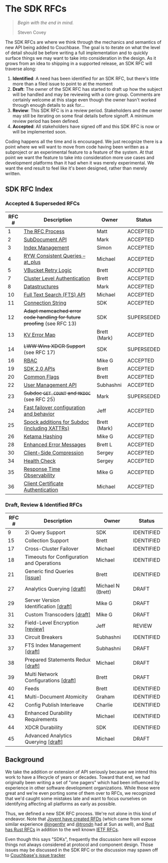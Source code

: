 # The SDK RFCs

> _Begin with the end in mind._
>
> Steven Covey

The SDK RFCs are where we think through the mechanics and semantics of new API being added to Couchbase.  The goal is to iterate on what the level of detail should be before writing a full implementation and to quickly surface things we may want to take into consideration in the design.  As it grows from an idea to shipping in a supported release, an SDK RFC will traverse along:

1. **Identified**:  A need has been identified for an SDK RFC, but there's little more than a filed issue to point to at the moment
2. **Draft**: The owner of the SDK RFC has started to draft up how the subject will be handled and may be reviewing with a core group.  Comments are certainly welcome at this stage even though the owner hasn't worked through enough details to ask for...
3. **Review**: This SDK RFC is in a review period. Stakeholders and the owner may still be iterating on some final details before signoff. A minimum review period has been defined.
4. **Accepted**: All stakeholders have signed off and this SDK RFC is now or will be implemented soon.

Coding happens all the time and is encouraged. We just recognize there is a point where we will want to move from code having been written as a subproject or an experimental feature to a feature of the system.  At that point we want the feature to take into consideration more use cases and development platforms than it had when it was merely experimental. We want the end result to feel like it's been designed, rather than merely written.

## SDK RFC Index

### Accepted & Superseded RFCs

RFC #  | Description | Owner | Status
------------- | ------------- | --------- | ---------
1  | [The RFC Process](rfc/0001-rfc-process.md) | Matt | ACCEPTED
2  | [SubDocument API](rfc/0002-subdocapi.md) | Mark | ACCEPTED
3  | [Index Management](https://github.com/couchbaselabs/sdk-rfcs/blob/master/rfc/0003-indexmanagement.md) | Simon | ACCEPTED
4 | [RYW Consistent Queries – at_plus](rfc/0004-at_plus.md) | Michael | ACCEPTED
5 | [VBucket Retry Logic](https://github.com/couchbaselabs/sdk-rfcs/blob/master/rfc/0005-vbucket-retries.md) | Brett | ACCEPTED
7 | [Cluster Level Authentication](rfc/0007-cluster_level_auth.md) | Brett | ACCEPTED
8 | [Datastructures](rfc/0008-datastructures.md) | Mark | ACCEPTED
10 | [Full Text Search (FTS) API](rfc/0010-cbft.md) | Michael | ACCEPTED
11 | [Connection String](rfc/0011-connection-string.md) | SDK | ACCEPTED
12 | ~~Adapt memcached error code handling for future proofing~~ (see RFC 13) | SDK | SUPERSEDED
13 | [KV Error Map](rfc/0013-kv-error-map.md) | Brett (Mark) | ACCEPTED
14 | ~~LWW Wins XDCR Support~~ (see RFC 17) | SDK | SUPERSEDED
16 | [RBAC](rfc/0016-rbac.md) | Mike G | ACCEPTED
19 | [SDK 2.0 APIs](https://docs.google.com/document/d/1HgVEJetcIfeIqviKC9zdlv_7IEkWpstatzxeydkLF3A) | Brett | ACCEPTED
20 | [Common Flags](rfc/0020-common-flags.md) | Brett | ACCEPTED
22 | [User Management API](rfc/0022-usermgmt.md) | Subhashni | ACCEPTED
23 | ~~Subdoc `GET_COUNT` and `MKDOC`~~ (see RFC 25) | Mark | SUPERSEDED
24 | [Fast failover configuration and behavior](rfc/0024-fast-failover.md) | Jeff | ACCEPTED
25 | [Spock additions for Subdoc (including XATTRs)](rfc/0025-subdoc-xattr.md) | Brett (Mark) | ACCEPTED
26 | [Ketama Hashing](rfc/0026-ketama-hashing.md) | Mike G | ACCEPTED
28 | [Enhanced Error Messages](rfc/0028-enhanced_error_messages.md) | Brett L | ACCEPTED
30 | [Client-Side Compression](rfc/0030-compression.md) | Sergey | ACCEPTED
34 | [Health Check](rfc/0034-health-check.md) | Sergey | ACCEPTED
35 | [Response Time Observability](rfc/0035-rto.md) | Mike G | ACCEPTED
36 | [Client Certificate Authentication](rfc/0036-client-cert-auth.md) | Michael | ACCEPTED

### Draft, Review & Identified RFCs

RFC #  | Description | Owner | Status
------------- | ------------- | --------- | ---------
9 | 2i Query Support | SDK | IDENTIFIED
15 | Collection Support | Brett | IDENTIFIED
17 | Cross-Cluster Failover | Michael | IDENTIFIED
18 | Timeouts for Configuration and Operations | Michael | IDENTIFIED
21 | Generic find Queries [\[issue\]](https://github.com/couchbaselabs/sdk-rfcs/pull/54) | Brett | IDENTIFIED
27 | Analytics Querying [\[draft\]](https://docs.google.com/document/d/1Gd_cR79YATegchR2bVZFSM1-5I7RNStSofS4qaeLWAA) | Michael N (Brett) | DRAFT
29 | Server Version Identification [\[draft\]](https://docs.google.com/document/d/1d6j0R0BFloQgoQ981PjAzv2AWfAIRPlkBLvlCMG7ipY/edit?usp=sharing) | Mike G | DRAFT
31 | Custom Transcoders [\[draft\]](https://docs.google.com/a/couchbase.com/document/d/1p3VzB41Tv-q0-j_HsqJAUrijAJEB9rGJ92Qgf36JdXc/edit) | Mike G | DRAFT
32 | Field-Level Encryption [\[review\]](https://github.com/couchbaselabs/sdk-rfcs/blob/master/rfc/0032-field-level-encryption.md) | Jeff | REVIEW
33 | Circuit Breakers | Subhashni | IDENTIFIED
37 | FTS Index Management [\[draft\]](https://docs.google.com/document/d/1C4yfTj5u6ahRgk3ZIL_AkwPMeu9-hHY_lZcsDNeIP74/edit?usp=sharing) | Subhashni | DRAFT
38 | Prepared Statements Redux [\[draft\]](https://docs.google.com/document/d/1JhprmvL2HwHzkg7GxouGJc67eAvKFJekgyOG23T8mVU/edit)| Michael | DRAFT
39 | Multi Network Configurations [\[draft\]](https://docs.google.com/document/d/1706x2zMsYoBXQ-8H0cpW0KDYpeBy_FZ9dt1--NnQIzk) | Brett | DRAFT
40 | Feeds | Brett | IDENTIFIED
41 | Multi-Document Atomicity | Graham | IDENTIFIED
42 | Config Publish Interleave | Charlie | IDENTIFIED
43 | Enhanced Durability Requirements | Michael | IDENTIFIED
44 | XDCR Durability | SDK | IDENTIFIED
45 | Advanced Analytics Querying [\[draft\]](https://docs.google.com/document/d/1SRYPk4ATM2PVc2Yi3WP-Ol9_qvFue9IG2uhd0UUq9GY) | Michael | DRAFT

[comment]: # (RFC States: IDENTIFIED > DRAFT > REVIEW > ACCEPTED)
[comment]: # (Description above must link to either the merged draft, the issue or the pull request when in any state otehr )


## Background

We take the addition or extension of API seriously because we intend this work to have a lifecycle of years or decades.  Toward that end, we had originally been writing a set of "one pagers" which had been influenced by experience in other software development organizations.  While those were great and we're even porting some of them over to RFCs, we recognized that we'd caught some mistakes late and want to focus ourselves on identifying affecting all platforms as early as possible.

Thus, we defined a new SDK RFC process.  We're not alone in this kind of endeavor.  Note that [Joyent have created RFDs](https://github.com/joyent/rfd) (which came from some similar experience [@ingenthr](http://github.com/ingenthr) and [@trondn](http://github.com/trondn) had at Sun as well), and [Rust has Rust RFCs](https://github.com/rust-lang/rfcs) in addition to the well known [IETF RFCs](http://ietf.org/rfc.html).

Even though this says "SDKs", frequently the discussion here will expose things not always considered at protocol and component design.  Those issues may be discussed in the SDK RFC or the discussion may spawn off to [Couchbase's issue tracker](https://issues.couchbase.com)
